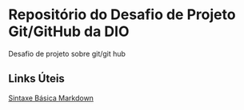 # Repositório do Desafio de Projeto Git/GitHub da DIO
Desafio de projeto sobre git/git hub

## Links Úteis
[Sintaxe Básica Markdown](https://www.markdownguide.org/basic-syntax/)
